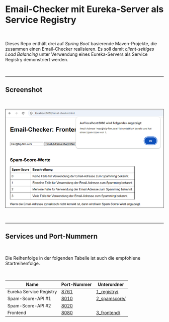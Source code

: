 # Email-Checker mit Eureka-Server als Service Registry #

<br>

Dieses Repo enthält drei auf *Spring Boot* basierende Maven-Projekte, die zusammen einen Email-Checker 
realisieren. Es soll damit *client-seitiges Load Balancing* unter Verwendung eines Eureka-Servers
als Service Registry demonstriert werden.

<br>

----

## Screenshot

<br>

![Screenshot von Frontend mit Ergebnis von Email-Checker](screenshot_1.png)

<br>

---

## Services und Port-Nummern ##

<br>

Die Reihenfolge in der folgenden Tabelle ist auch die empfohlene Startreihenfolge.

<br>

| Name                    | Port-Nummer                   | Unterordner                  |
| ----------------------- | ----------------------------- | ---------------------------- |
| Eureka Service Registry | [8761](http://localhost:8761) | [1_registry/](1_registry/)   |
| Spam-Score-API #1       | [8010](http://localhost:8010) | [2_spamscore/](2_spamscore/) |
| Spam-Score-API #2       | [8020](http://localhost:8020) |                              |
| Frontend                | [8080](http://localhost:8080) | [3_frontend/](3_frontend/)   |

<br>
